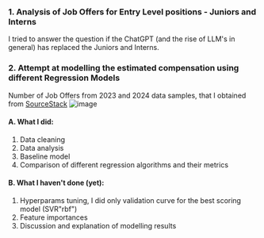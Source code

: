 ### 1. Analysis of Job Offers for Entry Level positions - Juniors and Interns
I tried to answer the question if the ChatGPT (and the rise of LLM's in general) has replaced the Juniors and Interns.

### 2. Attempt at modelling the estimated compensation using different Regression Models

Number of Job Offers from 2023 and 2024 data samples, that I obtained from [SourceStack](https://sourcestack.co/)
![image](https://github.com/anopsy/Juniors_vs_ChatGPT/assets/74981211/fd29a814-0616-4d22-a4cb-8dde936f019d)

#### A. What I did:
1. Data cleaning
2. Data analysis
3. Baseline model
4. Comparison of different regression algorithms and their metrics

#### B. What I haven't done (yet):
1. Hyperparams tuning, I did only validation curve for the best scoring model (SVR"rbf")
2. Feature importances
3. Discussion and explanation of modelling results
